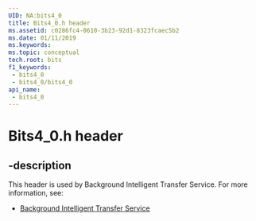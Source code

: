 ```yaml
---
UID: NA:bits4_0
title: Bits4_0.h header
ms.assetid: c0286fc4-0610-3b23-92d1-8323fcaec5b2
ms.date: 01/11/2019
ms.keywords: 
ms.topic: conceptual
tech.root: bits
f1_keywords:
 - bits4_0
 - bits4_0/bits4_0
api_name:
 - bits4_0
---
```


# Bits4_0.h header


## -description

This header is used by Background Intelligent Transfer Service. For more information, see:

- [Background Intelligent Transfer Service](../_bits/index.md)

